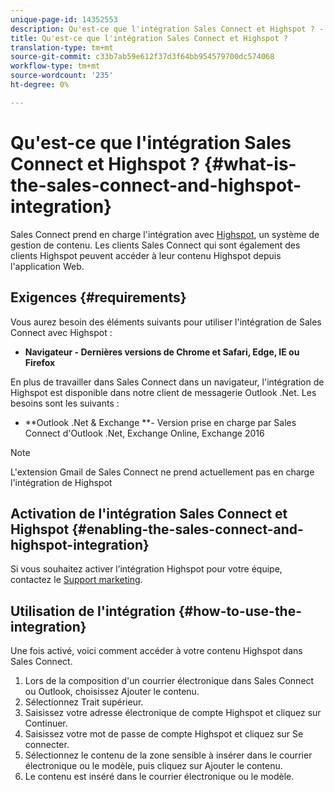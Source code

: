 ```yaml
---
unique-page-id: 14352553
description: Qu'est-ce que l'intégration Sales Connect et Highspot ? - Documents marketing - Documentation du produit
title: Qu'est-ce que l'intégration Sales Connect et Highspot ?
translation-type: tm+mt
source-git-commit: c33b7ab59e612f37d3f64bb954579700dc574068
workflow-type: tm+mt
source-wordcount: '235'
ht-degree: 0%

---
```



# Qu&#39;est-ce que l&#39;intégration Sales Connect et Highspot ? {#what-is-the-sales-connect-and-highspot-integration}

Sales Connect prend en charge l&#39;intégration avec [Highspot](https://www.highspot.com/), un système de gestion de contenu. Les clients Sales Connect qui sont également des clients Highspot peuvent accéder à leur contenu Highspot depuis l&#39;application Web.

## Exigences {#requirements}

Vous aurez besoin des éléments suivants pour utiliser l&#39;intégration de Sales Connect avec Highspot :

* **Navigateur - Dernières versions de Chrome et Safari, Edge, IE ou Firefox**

En plus de travailler dans Sales Connect dans un navigateur, l&#39;intégration de Highspot est disponible dans notre client de messagerie Outlook .Net. Les besoins sont les suivants :

* **Outlook .Net &amp; Exchange **- Version prise en charge par Sales Connect d&#39;Outlook .Net, Exchange Online, Exchange 2016

>[!NOTE]
>
>L&#39;extension Gmail de Sales Connect ne prend actuellement pas en charge l&#39;intégration de Highspot

## Activation de l&#39;intégration Sales Connect et Highspot {#enabling-the-sales-connect-and-highspot-integration}

Si vous souhaitez activer l’intégration Highspot pour votre équipe, contactez le [Support marketing](http://support.marketo.com).

## Utilisation de l&#39;intégration {#how-to-use-the-integration}

Une fois activé, voici comment accéder à votre contenu Highspot dans Sales Connect.

1. Lors de la composition d&#39;un courrier électronique dans Sales Connect ou Outlook, choisissez Ajouter le contenu.
1. Sélectionnez Trait supérieur.
1. Saisissez votre adresse électronique de compte Highspot et cliquez sur Continuer.
1. Saisissez votre mot de passe de compte Highspot et cliquez sur Se connecter.
1. Sélectionnez le contenu de la zone sensible à insérer dans le courrier électronique ou le modèle, puis cliquez sur Ajouter le contenu.
1. Le contenu est inséré dans le courrier électronique ou le modèle.
